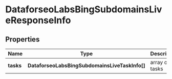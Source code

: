 # DataforseoLabsBingSubdomainsLiveResponseInfo

## Properties

| Name | Type | Description | Notes |
|------------ | ------------- | ------------- | -------------|
**tasks** | **DataforseoLabsBingSubdomainsLiveTaskInfo[]** | array of tasks |[optional]|